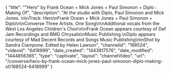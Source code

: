 {
    "title": "\"Hero\" by Frank Ocean + Mick Jones + Paul Simonon + Diplo : Making Of",
    "description": "At the studio with Diplo, Paul Simonon and Mick Jones. \n\nTrack: Hero\nFrank Ocean + Mick Jones + Paul Simonon + Diplo\n\nConverse Three Artists. One Song\n\nAdditional vocals from the West Los Angeles Children's Choir\n\nFrank Ocean appears courtesy of Def Jam Recordings and BMG Chrysalis\nMusic Publishing.\nDiplo appears courtesy of Mad Decent Records and Songs Music Publishing\n\nShot by Sandra Ciampone. Edited by Helen Lawson",
    "channelid": "168524",
    "videoid": "6418999",
    "date_created": "1443817576",
    "date_modified": "1444856365",
    "type": "captivate",
    "layout": "channelVideo",
    "url": "\/converse\/hero-by-frank-ocean-mick-jones-paul-simonon-diplo-making-of\/168524-6418999"
}